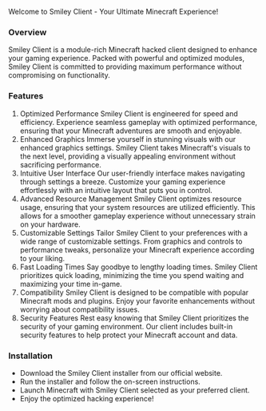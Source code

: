Welcome to Smiley Client - Your Ultimate Minecraft Experience!
### Overview
Smiley Client is a module-rich Minecraft hacked client designed to enhance your gaming experience. Packed with powerful and optimized modules, Smiley Client is committed to providing maximum performance without compromising on functionality.

### Features

1. Optimized Performance
Smiley Client is engineered for speed and efficiency. Experience seamless gameplay with optimized performance, ensuring that your Minecraft adventures are smooth and enjoyable.
3. Enhanced Graphics
Immerse yourself in stunning visuals with our enhanced graphics settings. Smiley Client takes Minecraft's visuals to the next level, providing a visually appealing environment without sacrificing performance.
4. Intuitive User Interface
Our user-friendly interface makes navigating through settings a breeze. Customize your gaming experience effortlessly with an intuitive layout that puts you in control.
5. Advanced Resource Management
Smiley Client optimizes resource usage, ensuring that your system resources are utilized efficiently. This allows for a smoother gameplay experience without unnecessary strain on your hardware.
6. Customizable Settings
Tailor Smiley Client to your preferences with a wide range of customizable settings. From graphics and controls to performance tweaks, personalize your Minecraft experience according to your liking.
7. Fast Loading Times
Say goodbye to lengthy loading times. Smiley Client prioritizes quick loading, minimizing the time you spend waiting and maximizing your time in-game.
9. Compatibility
Smiley Client is designed to be compatible with popular Minecraft mods and plugins. Enjoy your favorite enhancements without worrying about compatibility issues.
10. Security Features
Rest easy knowing that Smiley Client prioritizes the security of your gaming environment. Our client includes built-in security features to help protect your Minecraft account and data.

### Installation
- Download the Smiley Client installer from our official website.
- Run the installer and follow the on-screen instructions.
- Launch Minecraft with Smiley Client selected as your preferred client.
- Enjoy the optimized hacking experience!
